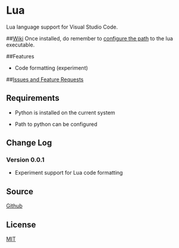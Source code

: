 # Lua
Lua language support for Visual Studio Code.

##[Wiki](https://github.com/gccfeli/vscode-lua/wiki)
Once installed, do remember to [configure the path](https://github.com/gccfeli/vscode-lua/wiki/Lua-Path-and-Version) to the lua executable.

##Features
* Code formatting (experiment)

##[Issues and Feature Requests](https://github.com/gccfeli/vscode-lua/issues)

## Requirements
* Python is installed on the current system
 + Path to python can be configured

## Change Log

### Version 0.0.1
* Experiment support for Lua code formatting

## Source

[Github](https://github.com/gccfeli/vscode-lua)

                
## License

[MIT](https://raw.githubusercontent.com/GCCFeli/vscode-lua/master/LICENSE)
